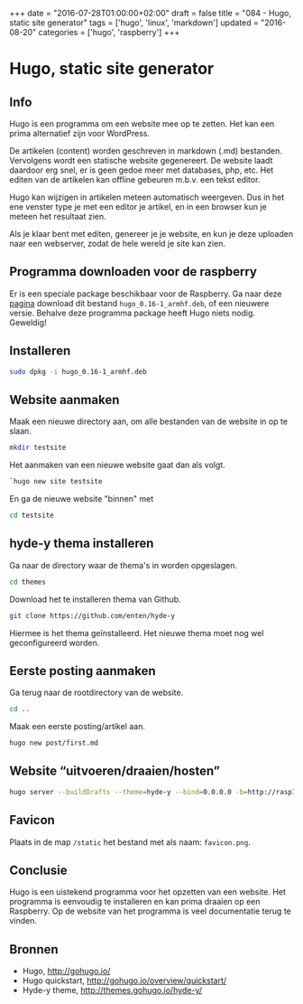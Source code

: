 +++
date = "2016-07-28T01:00:00+02:00"
draft = false
title = "084 - Hugo, static site generator"
tags = ['hugo', 'linux', 'markdown']
updated = "2016-08-20"
categories = ['hugo', 'raspberry']
+++

# Hugo, static site generator


## Info
Hugo is een programma om een website mee op te zetten. Het kan een prima
alternatief zijn voor WordPress.

De artikelen (content) worden geschreven in markdown (.md) bestanden.
Vervolgens wordt een statische website gegenereert.  De website laadt daardoor
erg snel, er is geen gedoe meer met databases, php, etc.  Het editen van de
artikelen kan offline gebeuren m.b.v. een tekst editor.

Hugo kan wijzigen in artikelen meteen automatisch weergeven. Dus in het ene
venster type je met een editor je artikel, en in een browser kun je meteen het
resultaat zien.

Als je klaar bent met editen, genereer je je website, en kun je deze uploaden
naar een webserver, zodat de hele wereld je site kan zien.


## Programma downloaden voor de raspberry
Er is een speciale package beschikbaar voor de Raspberry.
Ga naar deze [pagina](https://github.com/spf13/hugo/releases)
download dit bestand `hugo_0.16-1_armhf.deb`, of een nieuwere versie.
Behalve deze programma package heeft Hugo niets nodig. Geweldig!


## Installeren
```bash
sudo dpkg -i hugo_0.16-1_armhf.deb
```

## Website aanmaken
Maak een nieuwe directory aan, om alle bestanden van de website in op te slaan.
```bash
mkdir testsite
``` 
Het aanmaken van een nieuwe website gaat dan als volgt.
```bash
`hugo new site testsite
```
En ga de nieuwe website "binnen" met 
```bash
cd testsite
```


## hyde-y thema installeren
Ga naar de directory waar de thema's in worden opgeslagen.
```bash
cd themes
```
Download het te installeren thema van Github.
```bash
git clone https://github.com/enten/hyde-y
```
Hiermee is het thema geïnstalleerd. Het nieuwe thema moet nog wel geconfigureerd
worden.


## Eerste posting aanmaken
Ga terug naar de rootdirectory van de website. 
```bash
cd ..
```
Maak een eerste posting/artikel aan.
```bash
hugo new post/first.md
```


## Website “uitvoeren/draaien/hosten”
```bash
hugo server --buildDrafts --theme=hyde-y --bind=0.0.0.0 -b=http://rasp166:1313
```

## Favicon
Plaats in de map `/static` het bestand met als naam: `favicon.png`.


## Conclusie
Hugo is een uistekend programma voor het opzetten van een website. Het programma
is eenvoudig te installeren en kan prima draaien op een Raspberry. Op
de website van het programma is veel documentatie terug te vinden.


## Bronnen

* Hugo, http://gohugo.io/
* Hugo quickstart, http://gohugo.io/overview/quickstart/
* Hyde-y theme, http://themes.gohugo.io/hyde-y/


